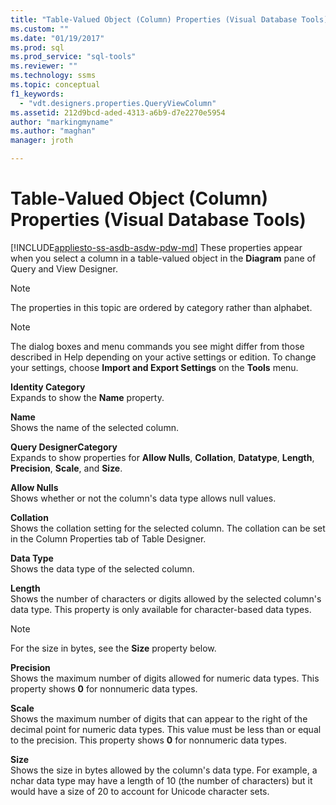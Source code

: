 ```yaml
---
title: "Table-Valued Object (Column) Properties (Visual Database Tools) | Microsoft Docs"
ms.custom: ""
ms.date: "01/19/2017"
ms.prod: sql
ms.prod_service: "sql-tools"
ms.reviewer: ""
ms.technology: ssms
ms.topic: conceptual
f1_keywords: 
  - "vdt.designers.properties.QueryViewColumn"
ms.assetid: 212d9bcd-aded-4313-a6b9-d7e2270e5954
author: "markingmyname"
ms.author: "maghan"
manager: jroth

---
```

# Table-Valued Object (Column) Properties (Visual Database Tools)
[!INCLUDE[appliesto-ss-asdb-asdw-pdw-md](../../includes/appliesto-ss-asdb-asdw-pdw-md.md)]
These properties appear when you select a column in a table-valued object in the **Diagram** pane of Query and View Designer.  
  
> [!NOTE]  
> The properties in this topic are ordered by category rather than alphabet.  
  
> [!NOTE]  
> The dialog boxes and menu commands you see might differ from those described in Help depending on your active settings or edition. To change your settings, choose **Import and Export Settings** on the **Tools** menu.  
  
**Identity Category**  
Expands to show the **Name** property.  
  
**Name**  
Shows the name of the selected column.  
  
**Query DesignerCategory**  
Expands to show properties for **Allow Nulls**, **Collation**, **Datatype**, **Length**, **Precision**, **Scale**, and **Size**.  
  
**Allow Nulls**  
Shows whether or not the column's data type allows null values.  
  
**Collation**  
Shows the collation setting for the selected column. The collation can be set in the Column Properties tab of Table Designer.  
  
**Data Type**  
Shows the data type of the selected column.  
  
**Length**  
Shows the number of characters or digits allowed by the selected column's data type. This property is only available for character-based data types.  
  
> [!NOTE]  
> For the size in bytes, see the **Size** property below.  
  
**Precision**  
Shows the maximum number of digits allowed for numeric data types. This property shows **0** for nonnumeric data types.  
  
**Scale**  
Shows the maximum number of digits that can appear to the right of the decimal point for numeric data types. This value must be less than or equal to the precision. This property shows **0** for nonnumeric data types.  
  
**Size**  
Shows the size in bytes allowed by the column's data type. For example, a nchar data type may have a length of 10 (the number of characters) but it would have a size of 20 to account for Unicode character sets.  
  
